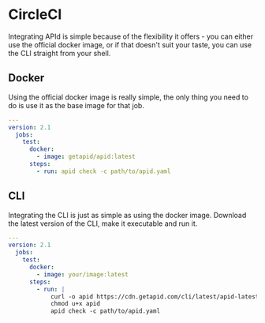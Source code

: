 # CircleCI

Integrating APId is simple because of the flexibility it offers - you can either use the official docker image, or if that doesn't suit your taste, you can use the CLI straight from your shell.

## Docker

Using the official docker image is really simple, the only thing you need to do is use it as the base image for that job.   
  


```yaml
---
version: 2.1
  jobs:
    test:
      docker:
        - image: getapid/apid:latest
      steps:
        - run: apid check -c path/to/apid.yaml
```

## CLI

Integrating the CLI is just as simple as using the docker image. Download the latest version of the CLI, make it executable and run it.   
  


```yaml
---
version: 2.1
  jobs:
    test:
      docker:
        - image: your/image:latest
      steps:
        - run: |
            curl -o apid https://cdn.getapid.com/cli/latest/apid-latest-linux-amd64
            chmod u+x apid
            apid check -c path/to/apid.yaml
```

